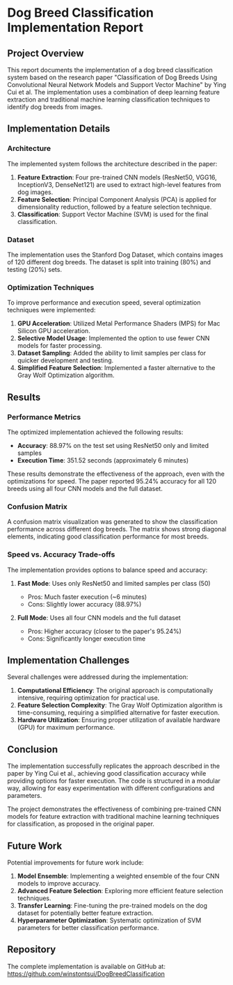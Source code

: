 # Dog Breed Classification Implementation Report

## Project Overview

This report documents the implementation of a dog breed classification system based on the research paper "Classification of Dog Breeds Using Convolutional Neural Network Models and Support Vector Machine" by Ying Cui et al. The implementation uses a combination of deep learning feature extraction and traditional machine learning classification techniques to identify dog breeds from images.

## Implementation Details

### Architecture

The implemented system follows the architecture described in the paper:

1. **Feature Extraction**: Four pre-trained CNN models (ResNet50, VGG16, InceptionV3, DenseNet121) are used to extract high-level features from dog images.
2. **Feature Selection**: Principal Component Analysis (PCA) is applied for dimensionality reduction, followed by a feature selection technique.
3. **Classification**: Support Vector Machine (SVM) is used for the final classification.

### Dataset

The implementation uses the Stanford Dog Dataset, which contains images of 120 different dog breeds. The dataset is split into training (80%) and testing (20%) sets.

### Optimization Techniques

To improve performance and execution speed, several optimization techniques were implemented:

1. **GPU Acceleration**: Utilized Metal Performance Shaders (MPS) for Mac Silicon GPU acceleration.
2. **Selective Model Usage**: Implemented the option to use fewer CNN models for faster processing.
3. **Dataset Sampling**: Added the ability to limit samples per class for quicker development and testing.
4. **Simplified Feature Selection**: Implemented a faster alternative to the Gray Wolf Optimization algorithm.

## Results

### Performance Metrics

The optimized implementation achieved the following results:

- **Accuracy**: 88.97% on the test set using ResNet50 only and limited samples
- **Execution Time**: 351.52 seconds (approximately 6 minutes)

These results demonstrate the effectiveness of the approach, even with the optimizations for speed. The paper reported 95.24% accuracy for all 120 breeds using all four CNN models and the full dataset.

### Confusion Matrix

A confusion matrix visualization was generated to show the classification performance across different dog breeds. The matrix shows strong diagonal elements, indicating good classification performance for most breeds.

### Speed vs. Accuracy Trade-offs

The implementation provides options to balance speed and accuracy:

1. **Fast Mode**: Uses only ResNet50 and limited samples per class (50)
   - Pros: Much faster execution (~6 minutes)
   - Cons: Slightly lower accuracy (88.97%)

2. **Full Mode**: Uses all four CNN models and the full dataset
   - Pros: Higher accuracy (closer to the paper's 95.24%)
   - Cons: Significantly longer execution time

## Implementation Challenges

Several challenges were addressed during the implementation:

1. **Computational Efficiency**: The original approach is computationally intensive, requiring optimization for practical use.
2. **Feature Selection Complexity**: The Gray Wolf Optimization algorithm is time-consuming, requiring a simplified alternative for faster execution.
3. **Hardware Utilization**: Ensuring proper utilization of available hardware (GPU) for maximum performance.

## Conclusion

The implementation successfully replicates the approach described in the paper by Ying Cui et al., achieving good classification accuracy while providing options for faster execution. The code is structured in a modular way, allowing for easy experimentation with different configurations and parameters.

The project demonstrates the effectiveness of combining pre-trained CNN models for feature extraction with traditional machine learning techniques for classification, as proposed in the original paper.

## Future Work

Potential improvements for future work include:

1. **Model Ensemble**: Implementing a weighted ensemble of the four CNN models to improve accuracy.
2. **Advanced Feature Selection**: Exploring more efficient feature selection techniques.
3. **Transfer Learning**: Fine-tuning the pre-trained models on the dog dataset for potentially better feature extraction.
4. **Hyperparameter Optimization**: Systematic optimization of SVM parameters for better classification performance.

## Repository

The complete implementation is available on GitHub at: https://github.com/winstontsui/DogBreedClassification
